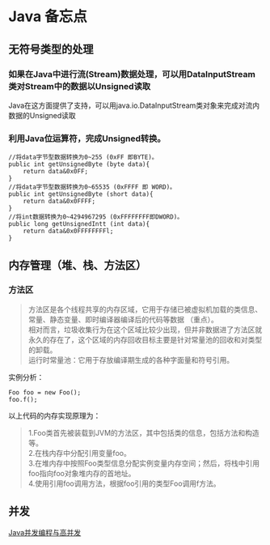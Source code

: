 # Java 备忘点

## 无符号类型的处理

### 如果在Java中进行流(Stream)数据处理，可以用DataInputStream类对Stream中的数据以Unsigned读取

Java在这方面提供了支持，可以用java.io.DataInputStream类对象来完成对流内数据的Unsigned读取

### 利用Java位运算符，完成Unsigned转换。

    //将data字节型数据转换为0~255 (0xFF 即BYTE)。
    public int getUnsignedByte (byte data){       
        return data&0x0FF;
    }
    //将data字节型数据转换为0~65535 (0xFFFF 即 WORD)。
    public int getUnsignedByte (short data){      
        return data&0x0FFFF;
    }
    //将int数据转换为0~4294967295 (0xFFFFFFFF即DWORD)。
    public long getUnsignedIntt (int data){       
        return data&0x0FFFFFFFFl;
    }

## 内存管理（堆、栈、方法区）

### 方法区

>方法区是各个线程共享的内存区域，它用于存储已被虚拟机加载的类信息、常量、静态变量、即时编译器编译后的代码等数据 （重点）。  
>相对而言，垃圾收集行为在这个区域比较少出现，但并非数据进了方法区就永久的存在了，这个区域的内存回收目标主要是针对常量池的回收和对类型的卸载。  
>运行时常量池：它用于存放编译期生成的各种字面量和符号引用。

实例分析：
    
    Foo foo = new Foo();
    foo.f();

以上代码的内存实现原理为：
 >1.Foo类首先被装载到JVM的方法区，其中包括类的信息，包括方法和构造等。  
 >2.在栈内存中分配引用变量foo。  
 >3.在堆内存中按照Foo类型信息分配实例变量内存空间；然后，将栈中引用foo指向foo对象堆内存的首地址。  
 >4.使用引用foo调用方法，根据foo引用的类型Foo调用f方法。  
 
 ## 并发
 [Java并发编程与高并发](http://naotu.baidu.com/file/6808ea88451b49ba4964e2c81d0d2c8b?token=3a5de17f2ea7220d "Java并发编程与高并发解决方案")
